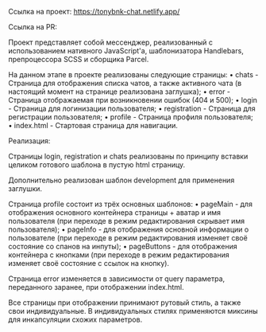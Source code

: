 Ссылка на проект: https://tonybnk-chat.netlify.app/

Ссылка на PR: 

Проект представляет собой мессенджер, реализованный с использованием нативного
JavaScript'а, шаблонизатора Handlebars, препроцессора SCSS и сборщика Parcel.


На данном этапе в проекте реализованы следующие страницы:
• chats - Страница для отображения списка чатов, а также активного чата (в
настоящий момент на странице реализована заглушка);
• error - Страница отображаемая при возникновении ошибок (404 и 500);
• login - Страница для логинизации пользователя;
• registration - Страница для регистрации пользователя;
• profile - Страница профиля пользователя;
• index.html - Стартовая страница для навигации.


Реализация:

Страницы login, registration и chats реализованы по принципу вставки целиком готового
шаблона в пустую html страницу.

Дополнительно реализован шаблон development для применения заглушки.

Страница profile состоит из трёх основных шаблонов:
• pageMain - для отображения основного контейнера страницы + аватар и имя пользователя
(при переходе в режим редактирования скрывает имя пользователя);
• pageInfo - для отображения основной информации о пользователе (при переходе в
режим редактирования изменяет своё состояние со спанов на инпуты);
• pageButtons - для отображения контейнера с кнопками (при переходе в
режим редактирования изменяет своё состояние с ссылок на кнопку).

Страница error изменяется в зависимости от query параметра, переданного заранее,
при отображении index.html.

Все страницы при отображении принимают рутовый стиль, а также свои индивидуальные.
В индивидуальных стилях применяются миксины для инкапсуляции схожих параметров.
